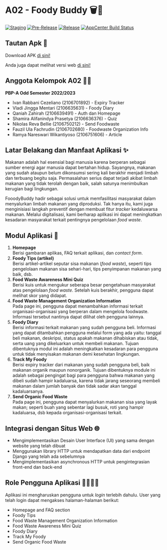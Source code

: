 
# A02 - Foody Buddy 🗑️🚮
[![Staging](https://github.com/ramyanareswari/fooody-mobile-app/actions/workflows/staging.yml/badge.svg)](https://github.com/ramyanareswari/fooody-mobile-app/actions/workflows/staging.yml)
[![Pre-Release](https://github.com/ramyanareswari/fooody-mobile-app/actions/workflows/pre-release.yml/badge.svg)](https://github.com/ramyanareswari/fooody-mobile-app/actions/workflows/pre-release.yml)
[![Release](https://github.com/ramyanareswari/fooody-mobile-app/actions/workflows/release.yml/badge.svg)](https://github.com/ramyanareswari/fooody-mobile-app/actions/workflows/release.yml)
[![AppCenter Build Status](https://build.appcenter.ms/v0.1/apps/c1c2d3f3-a0b4-4138-aa3f-f39203c8d91e/branches/main/badge)](https://appcenter.ms)

## Tautan Apk 🔗
Download APK [di sini!](https://install.appcenter.ms/users/ramya.nareswari-ui.ac.id/apps/fooody-buddy/distribution_groups/public)

Anda juga dapat melihat versi web [di sini!](https://fooodybuddy.up.railway.app/) 

## Anggota Kelompok A02 👨‍💻
__PBP-A Odd Semester 2022/2023__<br/>
* Ivan Rabbani Cezeliano (2106701892) - Expiry Tracker<br/>
* Vladi Jingga Mentari (2106635631) - Foody Diary<br/>
* Qaniah Zahirah (2106639491) - Auth dan Homepage<br/>
* Shamira Alifanindya Prasetya (2106636376) - Quiz<br/>
* Nikolas Reva Bellie (2106750212) - Send Foodwaste<br/>
* Fauzil Ula Fachrudin (2106702680) - Foodwaste Organization Info<br/>
* Ramya Nareswari Wikantiyoso (2106751606) - Article<br/>

## Latar Belakang dan Manfaat Aplikasi ✨
Makanan adalah hal esensial bagi manusia karena berperan sebagai sumber energi agar manusia dapat bertahan hidup. Sayangnya, makanan yang sudah ataupun belum dikonsumsi sering kali berakhir menjadi limbah dan terbuang begitu saja. Permasalahan serius dapat terjadi akibat limbah makanan yang tidak terolah dengan baik, salah satunya menimbulkan kerugian bagi lingkungan.<br/>

FooodyBuddy hadir sebagai solusi untuk memfasilitasi masyarakat dalam menyalurkan limbah makanan yang diproduksi. Tak hanya itu, kami juga menginisiasi langkah preventif dengan membuat fitur _tracker_ kedaluwarsa makanan. Melalui digitalisasi, kami berharap aplikasi ini dapat meningkatkan kesadaran masyarakat terkait pentingnya pengelolaan _food waste_.<br/>

## Modul Aplikasi 📝
1. <b>Homepage</b><br/>
    Berisi gambaran aplikas, FAQ terkait aplikasi, dan _contact form_.
2. <b>Foody Tips (artikel)</b><br/>
    Berisi artikel-artikel seputar sisa makanan (_food waste_), seperti tips pengelolaan makanan sisa sehari-hari, tips penyimpanan makanan yang baik, dsb.
3. <b>Food Waste Awareness Mini Quiz</b><br/>
    Berisi kuis untuk mengukur seberapa besar pengetahuan masyarakat atas pengelolaan _food waste_. Setelah kuis berakhir, pengguna dapat melihat skor yang didapat.
4. <b>Food Waste Management Organization Information</b><br/>
    Pada page ini, pengguna dapat menambahkan informasi terkait organisasi-organisasi yang berperan dalam mengelola foodwaste. Informasi tersebut nantinya dapat dilihat oleh pengguna lainnya.
5. <b>Foody Diary</b><br/>
    Berisi informasi terkait makanan yang sudah pengguna beli. Informasi yang dapat ditambahkan pengguna melalui form yang ada yaitu: tanggal beli makanan, deskripsi, status apakah makanan dihabiskan atau tidak, serta uang yang dikeluarkan untuk membeli makanan. Tujuan dibentuknya modul ini adalah meningkatkan kesadaran para pengguna untuk tidak menyisakan makanan demi kesehatan lingkungan.
6. <b>Track My Foody</b><br/>
    Berisi expiry tracker dari makanan yang sudah pengguna beli, baik makanan organik maupun nonorganik. Tujuan dibentuknya module ini adalah sebagai pengingat bagi para pengguna bahwa makanan yang dibeli sudah hampir kadaluarsa, karena tidak jarang seseorang membeli makanan dalam jumlah banyak dan tidak sadar akan tanggal kadaluarsanya.
7. <b>Send Organic Food Waste</b><br/>
    Pada page ini, pengguna dapat menyalurkan makanan sisa yang layak makan; seperti buah yang sebentar lagi busuk, roti yang hampir kadaluarsa, dsb kepada organisasi-organisasi terkait. 

## Integrasi dengan Situs Web 🌐
* Mengimplementasikan Desain User Interface (UI) yang sama dengan website yang telah dibuat
* Menggunakan library HTTP untuk mendapatkan data dari endpoint Django yang telah ada sebelumnya
* Mengimplementasikan asynchronous HTTP untuk pengintegrasian front-end dan back-end

## Role Pengguna Aplikasi 🙋‍♀️🙋‍♂️
Aplikasi ini mengharuskan pengguna untuk _login_ terlebih dahulu. User yang telah login dapat mengakses halaman-halaman berikut:
* Homepage and FAQ section
* Foody Tips
* Food Waste Management Organization Information
* Food Waste Awareness Mini Quiz
* Foody Diary
* Track My Foody
* Send Organic Food Waste

